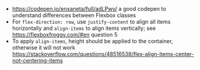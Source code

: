 
- https://codepen.io/enxaneta/full/adLPwv/ a good codepen to understand differences between Flexbox classes
- For `flex-direction: row`, use `justify-content` to align all items horizontally and `align-items` to align items vertically; see https://flexboxfroggy.com/#en question 5
- To apply `align-items`, height should be applied to the container, otherwise it will not work https://stackoverflow.com/questions/48516538/flex-align-items-center-not-centering-items